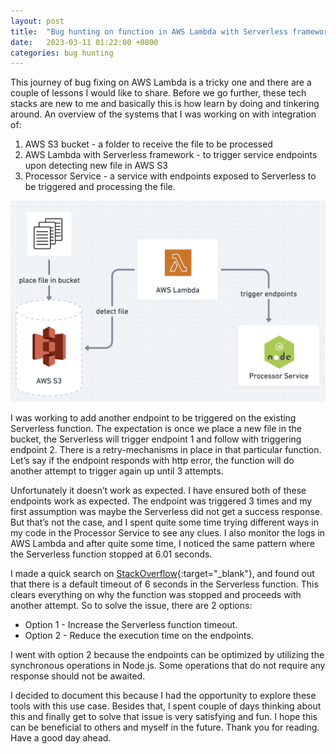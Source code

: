 ```yaml
---
layout: post
title:  "Bug hunting on function in AWS Lambda with Serverless framework"
date:   2023-03-11 01:22:00 +0800
categories: bug hunting
---
```


This journey of bug fixing on AWS Lambda is a tricky one and there are a couple of lessons I would like to share. Before we go further, these tech stacks are new to me and basically this is how learn by doing and tinkering around. An overview of the systems that I was working on with integration of:

1. AWS S3 bucket - a folder to receive the file to be processed
2. AWS Lambda with Serverless framework - to trigger service endpoints upon detecting new file in AWS S3
3. Processor Service - a service with endpoints exposed to Serverless to be triggered and processing the file.

![diagram-1-aws-lambda](/assets/aws-lambda.png)

I was working to add another endpoint to be triggered on the existing Serverless function. The expectation is once we place a new file in the bucket, the Serverless will trigger endpoint 1 and follow with triggering endpoint 2. There is a retry-mechanisms in place in that particular function. Let’s say if the endpoint responds with http error, the function will do another attempt to trigger again up until 3 attempts. 

Unfortunately it doesn’t work as expected. I have ensured both of these endpoints work as expected. The endpoint was triggered 3 times and my first assumption was maybe the Serverless did not get a success response. But that’s not the case, and I spent quite some time trying different ways in my code in the Processor Service to see any clues. I also monitor the logs in AWS Lambda and after quite some time, I noticed the same pattern where the Serverless function stopped at 6.01 seconds.

I made a quick search on [StackOverflow][so-reference]{:target="_blank"}, and found out that there is a default timeout of 6 seconds in the Serverless function. This clears everything on why the function was stopped and proceeds with another attempt. So to solve the issue, there are 2 options:
- Option 1 - Increase the Serverless function timeout.
- Option 2 - Reduce the execution time on the endpoints.

I went with option 2 because the endpoints can be optimized by utilizing the synchronous operations in Node.js. Some operations that do not require any response should not be awaited.

I decided to document this because I had the opportunity to explore these tools with this use case. Besides that, I spent couple of days thinking about this and finally get to solve that issue is very satisfying and fun. I hope this can be beneficial to others and myself in the future. Thank you for reading. Have a good day ahead.

[so-reference]: https://stackoverflow.com/questions/47594168/aws-lambda-task-timed-out-after-6-00-seconds







